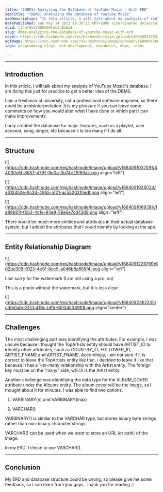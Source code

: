 ```yaml
---
title: "[DBMS] Analyzing the Database of YouTube Music - With ERD"
seoTitle: "[DBMS] Analyzing the Database of YouTube Music"
seoDescription: "In this article, I will talk about my analysis of YouTube Music's database.I only created the database for major features, such as a playlist, user account."
datePublished: Sun May 14 2023 19:30:22 GMT+0000 (Coordinated Universal Time)
cuid: clhnt9k2f000609l3c3c818x8
slug: dbms-analyzing-the-database-of-youtube-music-with-erd
cover: https://cdn.hashnode.com/res/hashnode/image/upload/v1684083193335/8929b932-092a-4286-be86-62760a170a6e.jpeg
ogImage: https://cdn.hashnode.com/res/hashnode/image/upload/v1684084266054/3cc28fbe-ea59-42c8-8f9b-9996c87cd0e1.jpeg
tags: programming-blogs, web-development, databases, dbms, rdbms

---
```


---

## Introduction

In this article, I will talk about my analysis of YouTube Music's database. I am doing this just for practice to get a better idea of the DBMS.

I am a freshman at university, not a professional software engineer, so there could be a misinterpretation. It is my pleasure if you can leave some comments on how you would alter what I have done or which part I can make improvements.

I only created the database for major features, such as a playlist, user account, song, singer, etc because it is too many if I do all.

---

## Structure

![](https://cdn.hashnode.com/res/hashnode/image/upload/v1684091037091/44030c6f-8657-4797-9d0a-3b74c25f60ac.png align="left")

![](https://cdn.hashnode.com/res/hashnode/image/upload/v1684091049024/a613450e-9c34-4955-a121-ac53203f0edf.png align="left")

![](https://cdn.hashnode.com/res/hashnode/image/upload/v1684091069384/fa86b81f-fbb3-4c1e-94e9-58e6e7cd43d9.png align="left")

There would be much more entities and attributes in their actual database system, but I added the attributes that I could identify by looking at the app.

---

## Entity Relationship Diagram

![](https://cdn.hashnode.com/res/hashnode/image/upload/v1684091226799/602be306-6123-4e91-8dc5-a046b8a665f4.jpeg align="left")

I am sorry for the watermark (I am not using a pro, so)

This is a photo without the watermark, but it is less clear.

![](https://cdn.hashnode.com/res/hashnode/image/upload/v1684092362245/cdfe0afe-3f7d-4f9c-bff5-65f3d5349ff8.png align="center")

---

## Challenges

The most challenging part was identifying the attributes. For example, I was unsure because I thought the TopArtists entity should have ARTIST\_ID to identify other attributes, such as COUNTRY\_ID, FOLLOWER\_ID, ARTIST\_FNAME and ARTIST\_FNAME. Accordingly, I am not sure if it is correct to leave the TopArtists entity like that. I decided to leave it like that because it has a 1-to-many relationship with the Artist entity. The foreign key must be on the "many" side, which is the Artist entity.

Another challenge was identifying the data type for the ALBUM\_COVER attribute under the Albums entity. The album cover will be the image, so I thought about it for minutes. I was able to find two options.

1. VARBINARY(n) and VARBINARY(max)
    
2. VARCHAR()
    

VARBINARY() is similar to the VARCHAR type, but stores binary byte strings rather than non-binary character strings.

VARCHAR() can be used when we want to store an URL (or path) of the image.

In my ERD, I chose to use VARCHAR().

---

## Conclusion

My ERD and database structure could be wrong, so please give me some feedback, so I can learn from you guys. Thank you for reading :)